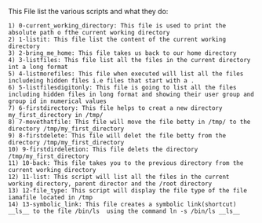This File list the various scripts and what they do:

	1) 0-current_working_directory: This file is used to print the absolute path o fthe current working directory
	2) 1-listit: This file list the content of the current working directory
	3) 2-bring_me_home: This file takes us back to our home directory
	4) 3-listfiles: This file list all the files in the current directory int a long format
	5) 4-listmorefiles: This file when executed will list all the files includeing hidden files i.e files that start with a .
	6) 5-listfilesdigitonly: This file is going to list all the files including hidden files in long format and showing their user group and group id in numerical values
	7) 6-firstdirectory: This file helps to creat a new directory my_first_directory in /tmp/
	8) 7-movethatfile: This file will move the file betty in /tmp/ to the directory /tmp/my_first_directory
	9) 8-firstdelete: This file will delet the file betty from the directory /tmp/my_first_directory
	10) 9-firstdirdeletion: This file delets the directory /tmp/my_first_directory
	11) 10-back: This file takes you to the previous directory from the current working directory
	12) 11-list: This script will list all the files in the current working directory, parent director and the /root directory
	13) 12-file_type: This script will display the file type of the file iamafile located in /tmp
	14) 13-symbolic_link: This file creates a symbolic link(shortcut) __ls__ to the file /bin/ls  using the command ln -s /bin/ls __ls__
